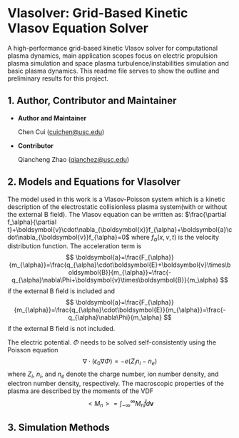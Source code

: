 # **Vlasolver: Grid-Based Kinetic Vlasov Equation Solver**

A high-performance grid-based kinetic Vlasov solver for computational plasma dynamics, main application scopes focus on electric propulsion plasma simulation and space plasma turbulence/instabilities simulation and basic plasma dynamics. This readme file serves to show the outline and preliminary results for this project.

## 1. **Author, Contributor and Maintainer**
* **Author and Maintainer**
          
    Chen Cui (cuichen@usc.edu)

* **Contributor**  
    
    Qiancheng Zhao (qianchez@usc.edu)

## 2. **Models and Equations for Vlasolver**
The model used in this work is a Vlasov-Poisson system which is a kinetic description of the electrostatic collisionless plasma system(with or without the external B field). The Vlasov equation can be written as:
$\frac{\partial f_\alpha}{\partial t}+\boldsymbol{v}\cdot\nabla_{\boldsymbol{x}}f_{\alpha}+\boldsymbol{a}\cdot\nabla_{\boldsymbol{v}}f_{\alpha}=0$
where $f_\alpha(x, v, t)$ is the velocity distribution function. The acceleration term  is
$$
\boldsymbol{a}=\frac{F_{\alpha}}{m_{\alpha}}=\frac{q_{\alpha}\cdot\boldsymbol{E}+\boldsymbol{v}\times\boldsymbol{B}}{m_{\alpha}}=\frac{-q_{\alpha}\nabla\Phi+\boldsymbol{v}\times\boldsymbol{B}}{m_\alpha}
$$
if the external B field is included and
$$
\boldsymbol{a}=\frac{F_{\alpha}}{m_{\alpha}}=\frac{q_{\alpha}\cdot\boldsymbol{E}}{m_{\alpha}}=\frac{-q_{\alpha}\nabla\Phi}{m_\alpha}
$$
if the external B field is not included.

The  electric potential. $\Phi$ needs to be solved self-consistently  using the Poisson equation
$$
\nabla\cdot(\epsilon_0\nabla\Phi)=-e(Z_in_i-n_e)
$$
where  $Z_i$, $n_i$, and $n_e$ denote the charge number, ion number density, and electron number density, respectively. 
The macroscopic properties of the plasma are described  by the moments  of the VDF
$$
<M_n>=\int_{-\infty}^{\infty}{M_n\hat{f}d\boldsymbol{v}}
$$

## 3. **Simulation Methods**

